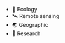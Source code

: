 
- 🌱 Ecology  
- 🛰  Remote sensing 
- 🌏 Geographic
- 📖 Research 



<!--
**mario199745/mario199745** is a ✨ _special_ ✨ repository because its `README.md` (this file) appears on your GitHub profile.

Here are some ideas to get you started:

- 🌱 Ecology  
- 🛰  Remote sensing 
- 🌏 Geographic
- 📖 Research 
-->

